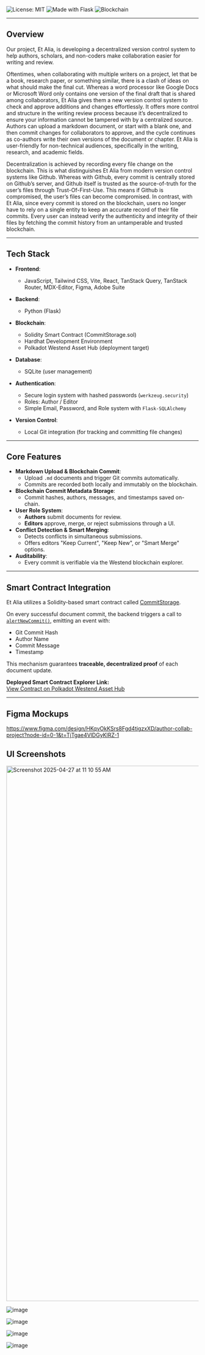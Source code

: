 ![License: MIT](https://img.shields.io/badge/License-MIT-yellow.svg)
![Made with Flask](https://img.shields.io/badge/Flask-Backend-blue)
![Blockchain](https://img.shields.io/badge/Blockchain-Polkadot%20Westend%20Asset%20Hub-29ABE2)

---

## Overview

Our project, Et Alia, is developing a decentralized version control system to help authors, scholars, and non-coders make collaboration easier for writing and review.

Oftentimes, when collaborating with multiple writers on a project, let that be a book, research paper, or something similar, there is a clash of ideas on what should make the final cut. Whereas a word processor like Google Docs or Microsoft Word only contains one version of the final draft that is shared among collaborators, Et Alia gives them a new version control system to check and approve additions and changes effortlessly. It offers more control and structure in the writing review process because it’s decentralized to ensure your information cannot be tampered with by a centralized source. Authors can upload a markdown document, or start with a blank one, and then commit changes for collaborators to approve, and the cycle continues as co-authors write their own versions of the document or chapter. Et Alia is user-friendly for non-technical audiences, specifically in the writing, research, and academic fields.

Decentralization is achieved by recording every file change on the blockchain. This is what distinguishes Et Alia from modern version control systems like Github. Whereas with Github, every commit is centrally stored on Github’s server, and Github itself is trusted as the source-of-truth for the user’s files through Trust-Of-First-Use. This means if Github is compromised, the user’s files can become compromised.
In contrast, with Et Alia, since every commit is stored on the blockchain, users no longer have to rely on a single entity to keep an accurate record of their file commits. Every user can instead verify the authenticity and integrity of their files by fetching the commit history from an untamperable and trusted blockchain.


---

## Tech Stack

- **Frontend**:
  - JavaScript, Tailwind CSS, Vite, React, TanStack Query, TanStack Router, MDX-Editor, Figma, Adobe Suite
- **Backend**:
  - Python (Flask)
- **Blockchain**:
  - Solidity Smart Contract (CommitStorage.sol)
  - Hardhat Development Environment
  - Polkadot Westend Asset Hub (deployment target)
- **Database**:
  - SQLite (user management)
- **Authentication**:
  - Secure login system with hashed passwords (`werkzeug.security`)
  - Roles: Author / Editor
  - Simple Email, Password, and Role system with `Flask-SQLAlchemy`
  
- **Version Control**:
  - Local Git integration (for tracking and committing file changes)

---

## Core Features

- **Markdown Upload & Blockchain Commit**:
  - Upload `.md` documents and trigger Git commits automatically.
  - Commits are recorded both locally and immutably on the blockchain.
- **Blockchain Commit Metadata Storage**:
  - Commit hashes, authors, messages, and timestamps saved on-chain.
- **User Role System**:
  - **Authors** submit documents for review.
  - **Editors** approve, merge, or reject submissions through a UI.
- **Conflict Detection & Smart Merging**:
  - Detects conflicts in simultaneous submissions.
  - Offers editors "Keep Current", "Keep New", or "Smart Merge" options.
- **Auditability**:
  - Every commit is verifiable via the Westend blockchain explorer.

---

## Smart Contract Integration

Et Alia utilizes a Solidity-based smart contract called [CommitStorage](./hardhat-blockchain/contracts/CommitStorage.sol).

On every successful document commit, the backend triggers a call to [`alertNewCommit()`](./hardhat-blockchain/contracts/CommitStorage.sol#L7), emitting an event with:

- Git Commit Hash
- Author Name
- Commit Message
- Timestamp

This mechanism guarantees **traceable, decentralized proof** of each document update.

**Deployed Smart Contract Explorer Link:**  
[View Contract on Polkadot Westend Asset Hub](https://blockscout-asset-hub.parity-chains-scw.parity.io/address/0x031a0698CCcB123504d0320b5edC01128529901A)

---

## Figma Mockups
https://www.figma.com/design/HKqvOkKSrs8Fgd4tigzxXD/author-collab-project?node-id=0-1&t=TjTgae4VlDGyKlRZ-1

## UI Screenshots

<img width="1399" alt="Screenshot 2025-04-27 at 11 10 55 AM" src="https://github.com/user-attachments/assets/ddc517e2-c36f-4800-97cd-7f74f9b7b8ce" />

![image](https://github.com/user-attachments/assets/aa79adcb-7dca-4820-a562-749b829dfc07)

![image](https://github.com/user-attachments/assets/186f5392-ed69-49fa-bfa1-fc6546932102)

![image](https://github.com/user-attachments/assets/edc2e69f-170e-4a39-aff3-28d479232522)

![image](https://github.com/user-attachments/assets/089bee68-0fe8-49af-9780-46d85cf20f6f)





